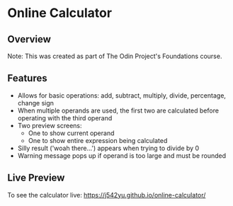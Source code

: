 # Online Calculator
## Overview
Note: This was created as part of The Odin Project's Foundations course.
## Features
* Allows for basic operations: add, subtract, multiply, divide, percentage, change sign
* When multiple operands are used, the first two are calculated before operating with the third operand
* Two preview screens:
  * One to show current operand
  * One to show entire expression being calculated
* Silly result ('woah there...') appears when trying to divide by 0
* Warning message pops up if operand is too large and must be rounded
## Live Preview
To see the calculator live: https://j542yu.github.io/online-calculator/
